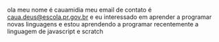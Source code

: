 ola meu nome é cauamidia
meu email de contato é caua.deus@escola.pr.gov.br
e eu interessado em aprender a programar novas linguagens
e  estou  aprendendo a programar recentemente a linguagem de javascript e scratch

